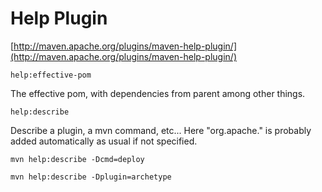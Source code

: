 # Help Plugin

[http://maven.apache.org/plugins/maven-help-plugin/](http://maven.apache.org/plugins/maven-help-plugin/)

	help:effective-pom

The effective pom, with dependencies from parent among other things.

	help:describe

Describe a plugin, a mvn command, etc... 
Here "org.apache." is probably added automatically as usual if not specified.

	mvn help:describe -Dcmd=deploy

	mvn help:describe -Dplugin=archetype 
